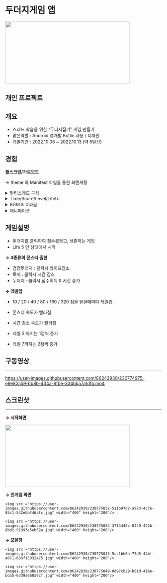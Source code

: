 # 두더지게임 앱

<img src ="https://user-images.githubusercontent.com/86242930/230774847-b678499c-a407-4879-851c-f06df24fd399.jpg" width="400" height="200"/>

## 개인 프로젝트

## 개요

- 스레드 학습을 위한 “두더지잡기” 게임 만들기
- 맡은역할 :  Android 앱개발 Kotlin 사용 / 디자인
- 개발기간 : 2022.10.08 ~ 2022.10.13 (약 5일간)

## 경험

**풀스크린/가로모드** 

→ theme 와 Manifest 파일을 통한 화면세팅

<details>
<summary> 멀티스레드 구성 </summary>

게임진행 / 몬스터 생성&소멸 / 게임시간 / 레벨업
    
    크게 4가지 스레드를 사용하였다.
    
    ### 1. 게임진행 스레드
    
    가장 큰 줄기의 스레드이며, 게임오버 조건을 판별하기위해 다른 스레드들을 감싸는 형태를 가진다. gameThread가 시작하기 전에, **레벨업을 알리는 레벨업 모달을 숨김처리한 상태로 시작**한다
    
    그후, **모든 스레드들을 동시에 실행시킴과 동시에, 게임오버 조건을 씌운 빈 while문**을 무한히 돌게 된다. 게임 오버 조건 달성시, while문을 탈출하여, GameoverActivity로 이동하게 된다!
    
    ```kotlin
    private fun gameThread(){
        val levelupmodal = binding.ivIngameLevelupmodal
        levelupmodal.isVisible = false
    
        Thread(){
            moleThreadDark()
            moleThreadLong()
            moleThreadMedium()
            moleThreadShort()
            rabbitThread()
            timeThread()
            levelupThread(levelupmodal)
    
            // 게임 종료조건 해당시 while문 탈출
            while(life > 0 && time > 0){ }
    
            // 게임 Over
            val intent = Intent(this, GameoverActivity::class.java)
            startActivity(intent)
    
        }.start()
    
    }
    ```
    
    ### 2. 게임시간 스레드
    
    해당 스레드는, 인게임 화면 상단에 위치한, 타임바에 대한 흐름이다.
    
    두더지를 잡을시 time은 증가하고, 가만히 있으면 time은 감소한다. 따라서 **time 값을 모든 스레드에서 접근 가능한 전역변수로 설정**하고, time스레드에서 progressbar에 띄우는 역할을 한다. 
    
    sleep 을 통해 0.2초마다 한번씩 1의 시간값이 줄어들게 하였고,  이 줄어드는 텀 또한, 레벨에따라 감소하게 하였다
    
    일시정지 버튼 클릭시, 스레드도 멈춰야하므로 while문 조건에 pause boolean 변수와 time 이 > 0일때만 진행되게 하였다
    
    ```kotlin
    private fun timeThread(){
        val timebar = binding.pbIngameTimebar
    
        Thread(){
            while(time > 0 && !pause){
                time -= 1
    
                runOnUiThread {
                    timebar.progress = time
                }
    
                Thread.sleep(200 - progresstime)
            }
    
        }.start()
    }
    ```
    
    ### 3. 레벨업 스레드
    
    내가 커스텀한 레벨업 조건은 score 값이 10,20,40,80,160,320 일때 이다.
    
    따라서, 해당 스레드에서는, score값을 while문을 돌며 계속 확인한후, **레벨업 조건에 부함하는 score값 도달시, levelup modal 창을 화면에 띄우게** 구현하였다
    
    ```kotlin
    private fun levelupThread(levelupmodal : ImageView){
    
        Thread(){
            while(true){
                if(score == 10 || score == 20 || score == 40 || score == 80 || score == 160 || score == 320){
    
                    runOnUiThread {
                        levelupmodal.isVisible = true
                    }
    
                    Thread.sleep(500)
    
                    runOnUiThread {
                        levelupmodal.isVisible = false
                    }
    
                }
            }
        }.start()
    }
    ```
    
    ### 4. 몬스터 생성 & 소멸 스레드
    
    총 5가지의 몬스터들이 랜덤하게 화면에 나타난다. 
    
    느린두더지 / 중간두더지 / 빠른두더지 / 검은두더지 / 토끼
    
    각각 스레드에서 생성 & 소멸 흐름을 컨트롤하게 하였고, **전역변수로 설정해놓은 imageButton 배열로 랜덤한 숫자를 index로 활용하여 배치**할 수 있었다
    
    등장속도와 리젠속도는 Thread.sleep 으로 컨트롤하였다
    
    +) 두더지가 한곳에 곂쳐지는 현상 발생. 
    
    → 이를 방지하기 위해, 크기 12인 Int배열 생성. 구멍이 차있을때 1, 구멍이 비었을때 0 으로 표시. 만약 random 인덱스가 **차있는 구멍에 배정되면, while문을 돌면서 비어있는 구멍 탐색**!!
    
    ```kotlin
    private fun moleThreadLong(){
        Thread(){
    
            while(!pause){
                
                // 랜덤 인덱스 생성
                var index = range.random()
    
    						// 구멍 이미 차있을때, 비어있는 구멍 찾는 로직
                while(holestate[index] == 1){
                    index = range.random()
                }
                
                // 해당 인덱스에 해당하는 두더지상태 변경
                molestate[index] = 0
    
    						// 해당 구멍 차있음 표시
                holestate[index] = 1
    
                // 두더지 등장
                runOnUiThread {
                    Glide.with(this)
                        .load(R.drawable.mole)
                        .into(moles[index])
                    moles[index].visibility = View.VISIBLE
                }
    
                Thread.sleep(1500 - sleeptime)
    
                // 두더지 퇴장
                runOnUiThread {
                    moles[index].visibility = View.INVISIBLE
                    moles[index].isClickable = true
                }
    						
    						// 다시 구멍 비었음 표시
    						holestate[index] = 0
    
                Thread.sleep(1500 - sleeptime)
    
            }
        }.start()
    }
    ```

</details>
    
<details>
    <summary>Time/Score/Level/LifeUI</summary>
    모든 ImageButton 들을 ViewBinding으로 호출한뒤, for문으로 클릭 이벤트 처리를 달아주었다. 몬스터를 클릭했을때의 이벤트 처리로, 많은 값들이 변경 또는 유지되어야 되기 때문에, 다소 로직이 복잡해졌다.
    
    **모든 몬스터의 공통사항)**
    
    클릭시 맞는 이미지로 변경된다는것.
    
    **각 몬스터별 다른사항)**
    
    토끼 : time 감소 
    
    갈색두더지 : time 증가 & score 증가 
    
    검은두더지 : life 감소
    
    **score 이 증가되는것을 가장 먼저 알아차리는곳이 click 이벤트 리스너** 이기 때문에, 
    
    score에 따른 
    
    레벨 변화 /  score 증가폭 변화 / 두더지속도 변화 / 시간 감소속도 변화
    
    를 when 조건문을 통해 구현하였다
    
    ```kotlin
    
    // 두더지 ImageButton Array
    moles = arrayOf(binding.btnIngameMole1,
        binding.btnIngameMole2, binding.btnIngameMole3, binding.btnIngameMole4, binding.btnIngameMole5,
        binding.btnIngameMole6, binding.btnIngameMole7, binding.btnIngameMole8, binding.btnIngameMole9,
        binding.btnIngameMole10, binding.btnIngameMole11, binding.btnIngameMole12)
    
    for(i in 0 until 12){
        
        // 모든 두더지가 안보이는상태로 초기화
        moles[i].visibility= View.INVISIBLE
    
        // 두더지 클릭시 이벤트처리
        moles[i].setOnClickListener {
    
            // 클릭시 효과음
            soundPool.play(hitsound, 1.0f, 1.0f, 0,0,1.0f)
    
            // 두번클릭 안되게 방지
            moles[i].isClickable = false
    
            if(molestate[i] == 2){          // 토끼 클릭했을 경우
                Glide.with(this)
                    .load(R.drawable.hitrabbit)
                    .into(moles[i])
                time -= 5
            }
            else if(molestate[i] == 1){      // 검은두더지 클릭했을 경우
                Glide.with(this)
                    .load(R.drawable.hitblackmole)
                    .into(moles[i])
                life--          // 라이프 감소
                lifetxt.text = life.toString()
            }else{                      // 갈색두더지 클릭했을 경우
                Glide.with(this)
                    .load(R.drawable.hitmole)
                    .into(moles[i])
                
                
                // 레벨 구간별 점수 증가폭 증가. 점수 증가
                when(score){
                    in (0..39) -> score++
                    in (40..319) -> score += 2
                }
                scoretxt.text = score.toString()
    
                
                // 타임이 100 아래일때, 타임 증가
                if(time < 100){
                    time += 10
                }
    
                
                // 10/ 20/ 40/ 80/ 160/ 320 점마다 레벨 상승
                // & 두더지 속도 상승
                // & 시간 감소속도 상승
    
                when(score){
                    10 -> {         // 10점일때 : 레벨2
                        Glide.with(this)
                            .load(levels[1])
                            .into(level)
                        soundPool.play(levelupsound, 1.0f, 1.0f, 0,0,1.0f)
    
                        progresstime += 30
                    }
                    20 ->{           // 20점일때 : 레벨3
                        Glide.with(this)
                            .load(levels[2])
                            .into(level)
                        soundPool.play(levelupsound, 1.0f, 1.0f, 0,0,1.0f)
    
                        progresstime += 30
    
                    }
                    40 ->{          // 40점일때 : 레벨4
                        Glide.with(this)
                            .load(levels[3])
                            .into(level)
                        soundPool.play(levelupsound, 1.0f, 1.0f, 0,0,1.0f)
    
                        sleeptime += 200
                        progresstime += 20
    
                    }
                    80 ->{          // 80점일때 : 레벨5
                        Glide.with(this)
                            .load(levels[4])
                            .into(level)
                        soundPool.play(levelupsound, 1.0f, 1.0f, 0,0,1.0f)
    
                        sleeptime += 200
                        progresstime += 20
    
                    }
                    160 ->{         // 160점일때 : 레벨6
                        Glide.with(this)
                            .load(levels[5])
                            .into(level)
                        soundPool.play(levelupsound, 1.0f, 1.0f, 0,0,1.0f)
    
                        sleeptime += 200
                        progresstime += 20
    
                    }
                    320 ->{         // 320점일때 : 레벨7
                        Glide.with(this)
                            .load(levels[6])
                            .into(level)
                        soundPool.play(levelupsound, 1.0f, 1.0f, 0,0,1.0f)
    
                        progresstime += 20
    
                    }
                }
    
            }
    
        }
    }
    ```
</details>
    
    
 <details>
     <summary>BGM & 효과음</summary>
     우선 mp3파일은 어디에 위치시켜야 할까?
    
    → resource 폴더 하위에 raw 폴더를 생성한다. 이곳에 보관한다!!
    
    ### BGM
    
    MediaPlayer 를 이용하여, bgm을 실행, 중단, 릴리스 할 수 있었다.
    
    onCreate에서 정의된 mediaplayer를 onResume에서 실행한다.
    
    onPause 에서  잠시 멈췄다가, onDestroy 에서 릴리즈 한다
    
    ```kotlin
    
    var mediaPlayer: MediaPlayer? = null
    var musicstate = true
    
    override fun onCreate(savedInstanceState: Bundle?) {
        super.onCreate(savedInstanceState)
    
        mediaPlayer = MediaPlayer.create(this, R.raw.bgm)
    
    		musicbtn.setOnClickListener {
              if(musicstate){
                  mediaPlayer?.pause()
                  musicstate = false
    
              }else{
                  mediaPlayer?.start()
                  musicstate =  true
    
              }
    
          }
    
    }
    
    override fun onResume() {
        super.onResume()
        
        musicstate = true
        mediaPlayer?.start()
    }
    
    override fun onPause() {
        super.onPause()
    
        mediaPlayer?.pause()
    
    }
    
    override fun onDestroy() {
        super.onDestroy()
    
        mediaPlayer?.release()
    }
    ```
    
    ### 효과음
    
    soundpool 를 이용하여, click 이벤트 처리부분에서 사운드 재생하게끔 설정하였다.
    
    ```kotlin
    
    // 선언
    val soundPool = SoundPool.Builder().build()
    
    // 사운드 객체 선언
    val hitsound = soundPool.load(this, R.raw.hitsound,1)
    val levelupsound = soundPool.load(this, R.raw.levelupsound, 1)
    
    // 사운드 객체 재생
    soundPool.play(hitsound, 1.0f, 1.0f, 0,0,1.0f)
    ```
     
 </details>
    
   
 
  <details>
      <summary>애니메이션</summary>
      **→ TranslateAnimation 객체 활용**
    
    외부 프레임워크를 사용하는 것이 아닌, 애니메이션을 적용시킬 수 있는 자체적인 메소드나 클래스가 있을까 찾아본 결과, TranslateAnimation 객체를 활용하면, 간단한 좌표이동 애니메이션을 구현할 수 있다는 것을 알아내었다.
    
    우선, 최상위 레이아웃에 다음 속성을 추가한다
    
    `android:animateLayoutChanges="true"`
    
    그후, 변수에 TranslateAnimation 객체를 생성하여 담은뒤, 각 속성을 부여해주면 끝나는데,
    
    객체의 생성자는 각각 fromX, toX, fromY, toY 이다.
    
    `val anim = TranslateAnimation(0f,0f,30f,0f)`  이런식으로, 어디서 어디로 오게할건지 컨트롤할 수 있는데, 위 예시는 밑에서 위로 30만큼 올린다는 뜻이다.
    
    생성자로 객체를 생성했으면, 
    
    걸리는시간 / 애니메이션 끝난뒤의 상태 를 설정해준다
    
    `anim.*duration* = 400`
    
    `anim.*fillAfter* = true`
    
    fillAfter 를 true 하게되면, 애니메이션이 끝나도 View가 남아있게되고, false하게되면, 애니메이션 끝나면 View는 없어지게 된다.
    
    그후 마지막으로, visibility로 View의 가시성을 정의해주면 된다!!
    
    ### 1. 레벨업 모달 애니메이션
    
    레벨업을 할때마다, 레벨업 VIew 가 등장해야하는데, 이를 위아래 움직임 애니메이션으로 구현하였다.
    
    ```kotlin
    private fun levelupThread(levelupmodal : ImageView){
    
        Thread{
    
            while(true){
                if(levelupstate){
    
                    runOnUiThread {
    
                        val anim = TranslateAnimation(0f,0f,200f,0f)
                        anim.duration = 400
                        anim.fillAfter = true
                        levelupmodal.animation = anim
                        levelupmodal.visibility = View.VISIBLE
    
                    }
    
                    Thread.sleep(1000)
    
                    runOnUiThread {
                        val anim = TranslateAnimation(0f,0f,0f,levelupmodal.width.toFloat())
                        anim.duration = 400
                        levelupmodal.animation = anim
                        levelupmodal.visibility = View.GONE
                    }
    
                    levelupstate = false
    
                }
            }
        }.start()
    }
    ```
    
    ### 2. 몬스터 등퇴장 애니메이션
    
    두더지가 밑에서 나왔다 들어가는 효과를 주기 위해, 등퇴장 애니메이션을 추가하였다
    
    ```kotlin
    // 느린 두더지 스레드
    private fun moleThreadLong(){
        Thread{
    
            while(!pausestate){
                
                ...
    
                // 두더지 등장
                runOnUiThread {
                    Glide.with(this)
                        .load(R.drawable.mole)
                        .into(moles[index])
                    val anim = TranslateAnimation(0f,0f,30f,0f)
                    anim.duration = 50
                    moles[index].animation = anim
                    moles[index].visibility = View.VISIBLE
                }
    
                Thread.sleep(1500 - sleeptime)
    
                // 두더지 퇴장
                runOnUiThread {
                    val anim = TranslateAnimation(0f,0f,0f,30f)
                    anim.duration = 50
                    moles[index].animation = anim
                    moles[index].visibility = View.INVISIBLE
                    moles[index].isClickable = true
                }
    
                ...
    
            }
        }.start()
    }
    ```
    
    https://user-images.githubusercontent.com/86242930/230774930-00cceb6e-a89e-48a1-9b54-09b73b8f4c75.mp4
  </details>
    
    
    
    
    

## 게임설명

- 두더지를 클릭하여 점수를얻고, 생존하는 게임
- Life 5 인 상태에서 시작

**→ 3종류의 몬스터 출현** 

- 검정두더지 : 클릭시 라이프감소
- 토끼 : 클릭시 시간 감소
- 두더지 : 클릭시 점수획득 & 시간 증가

**→ 레벨업**

- 10 / 20 / 40 / 80 / 160 / 320 점을 얻을때마다 레벨업.
- 몬스터 속도가 빨라짐
- 시간 감소 속도가 빨라짐

- 레벨 3 까지는 1점씩 증가
- 레벨 7까지는 2점씩 증가

## 구동영상

---

https://user-images.githubusercontent.com/86242930/230774975-e9e82a59-bb8b-434a-8fbe-334bba7a1dfb.mp4

## 스크린샷

---

**→ 시작화면**

<img src ="https://user-images.githubusercontent.com/86242930/230775023-d9f451b2-26c6-490e-89ae-1913bfa23c4b.jpg" width="400" height="200"/>

**→ 인게임 화면**

<p align="left">

    <img src ="https://user-images.githubusercontent.com/86242930/230775032-511b97d2-a973-4c7e-85c1-532ebbf46afc.jpg" width="400" height="200"/>

    <img src ="https://user-images.githubusercontent.com/86242930/230775034-3713448c-0449-422b-8bd2-91893e5eb52a.jpg" width="400" height="200"/>

</p>

**→ 모달창**
<p align="left">

    <img src ="https://user-images.githubusercontent.com/86242930/230775045-5cc1bb0a-77d5-44bf-a071-606f15832a75.jpg" width="400" height="200"/>

    <img src ="https://user-images.githubusercontent.com/86242930/230775049-0d97cb29-b01d-416e-bda5-6d39a660a9cf.jpg" width="400" height="200"/>

</p>
